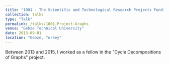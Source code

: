```yaml
---
title: "1001 - The Scientific and Technological Research Projects Funding Program"
collection: talks
type: "Talk"
permalink: /talks/1001-Project-Graphs
venue: "Gebze Technical University"
date: 2013-09-01
location: "Gebze, Turkey"
---
```


Between 2013 and 2015, I worked as a fellow in the "Cycle Decompositions of Graphs" project.

<!-- This is a description of your talk, which is a markdown files that can be all markdown-ified like any other post. Yay markdown!-->

